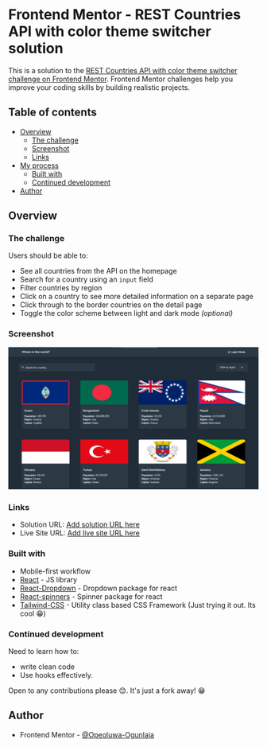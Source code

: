 # Frontend Mentor - REST Countries API with color theme switcher solution

This is a solution to the [REST Countries API with color theme switcher challenge on Frontend Mentor](https://www.frontendmentor.io/challenges/rest-countries-api-with-color-theme-switcher-5cacc469fec04111f7b848ca). Frontend Mentor challenges help you improve your coding skills by building realistic projects. 

## Table of contents

- [Overview](#overview)
  - [The challenge](#the-challenge)
  - [Screenshot](#screenshot)
  - [Links](#links)
- [My process](#my-process)
  - [Built with](#built-with)
  - [Continued development](#continued-development)
- [Author](#author)

## Overview

### The challenge

Users should be able to:

- See all countries from the API on the homepage
- Search for a country using an `input` field
- Filter countries by region
- Click on a country to see more detailed information on a separate page
- Click through to the border countries on the detail page
- Toggle the color scheme between light and dark mode *(optional)*

### Screenshot

![My Try](./design/my-try.png)

### Links

- Solution URL: [Add solution URL here](https://your-solution-url.com)
- Live Site URL: [Add live site URL here](https://opeoluwa-ogunlaja.github.io/frontendmentor_rest-countries-api-with-color-theme-switcher-master/)


### Built with

- Mobile-first workflow
- [React](https://reactjs.org/) - JS library
- [React-Dropdown](https://www.npmjs.com/package/react-dropdown) - Dropdown package for react
- [React-spinners](https://www.npmjs.com/package/react-spinners) - Spinner package for react
- [Tailwind-CSS](https://tailwindcss.com/) - Utility class based CSS Framework (Just trying it out. Its cool 😁)


### Continued development
Need to learn how to:
- write clean code
- Use hooks effectively.

Open to any contributions please 😊. It's just a fork away! 😁


## Author
- Frontend Mentor - [@Opeoluwa-Ogunlaja](https://www.frontendmentor.io/profile/Opeoluwa-Ogunlaja)
